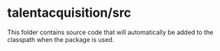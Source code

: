 # talentacquisition/src

This folder contains source code that will automatically be added to the classpath when
the package is used.
